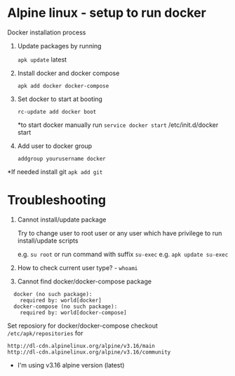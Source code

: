 # Alpine linux - setup to run docker

Docker installation process

1. Update packages by running 

    ``apk update``
latest
2. Install docker and docker compose 

    ``apk add docker docker-compose``

3. Set docker to start at booting
    
    ``rc-update add docker boot``

    *to start docker manually run ``service docker start`` /etc/init.d/docker start


4. Add user to docker group

    ``addgroup yourusername docker``

*If needed install git ``apk add git``

# Troubleshooting 
1. Cannot install/update package 
    
    Try to change user to root user or any user which have privilege to run install/update scripts

    e.g. ``su root`` or run command with suffix ``su-exec`` e.g. ``apk update su-exec``
2. How to check current user type? -  ``whoami``
3. Cannot find docker/docker-compose package
```
  docker (no such package):
    required by: world[docker]
  docker-compose (no such package):
    required by: world[docker-compose]
```
Set reposiory for docker/docker-compose
checkout `` /etc/apk/repositories`` for
 ```
http://dl-cdn.alpinelinux.org/alpine/v3.16/main
http://dl-cdn.alpinelinux.org/alpine/v3.16/community
``` 
* I'm using v3.16 alpine version (latest)